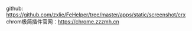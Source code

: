 github: https://github.com/zxlie/FeHelper/tree/master/apps/static/screenshot/crx
chrom极简插件官网：https://chrome.zzzmh.cn

